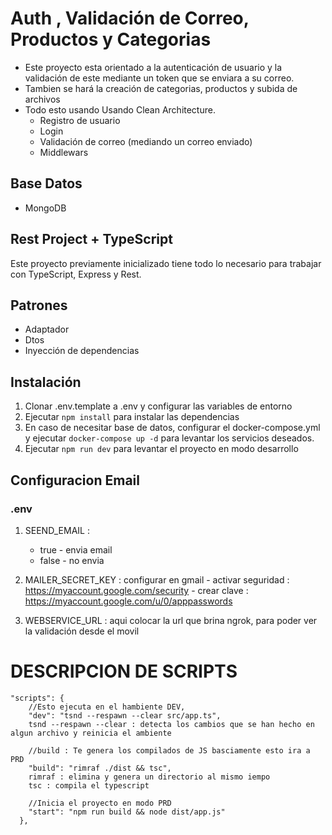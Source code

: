 
# Auth ,  Validación de Correo, Productos y Categorias

- Este proyecto esta orientado a la autenticación de usuario y la validación de este mediante un token que se enviara a su correo. 
- Tambien se hará la creación de categorias, productos y subida de archivos
- Todo esto usando Usando Clean Architecture.
    - Registro de usuario
    - Login
    - Validación de correo (mediando un correo enviado)
    - Middlewars


## Base Datos
   - MongoDB

## Rest Project + TypeScript

Este proyecto previamente inicializado tiene todo lo necesario para trabajar con TypeScript, Express y Rest.

## Patrones
  - Adaptador
  - Dtos
  - Inyección de dependencias



## Instalación

1. Clonar .env.template a .env y configurar las variables de entorno
2. Ejecutar `npm install` para instalar las dependencias
3. En caso de necesitar base de datos, configurar el docker-compose.yml y ejecutar `docker-compose up -d` para levantar los servicios deseados.
4. Ejecutar `npm run dev` para levantar el proyecto en modo desarrollo

## Configuracion Email
### .env
1. SEEND_EMAIL : 
      - true - envia email
      - false - no envia
2. MAILER_SECRET_KEY : configurar en gmail 
          - activar seguridad : https://myaccount.google.com/security
          - crear clave : https://myaccount.google.com/u/0/apppasswords

3. WEBSERVICE_URL : aqui colocar la url que brina ngrok, para poder ver la validación desde el movil 


# DESCRIPCION DE SCRIPTS
``` 
"scripts": {
    //Esto ejecuta en el hambiente DEV, 
    "dev": "tsnd --respawn --clear src/app.ts", 
    tsnd --respawn --clear : detecta los cambios que se han hecho en algun archivo y reinicia el ambiente

    //build : Te genera los compilados de JS basciamente esto ira a PRD
    "build": "rimraf ./dist && tsc",
    rimraf : elimina y genera un directorio al mismo iempo 
    tsc : compila el typescript

    //Inicia el proyecto en modo PRD 
    "start": "npm run build && node dist/app.js"
  },
  ```
